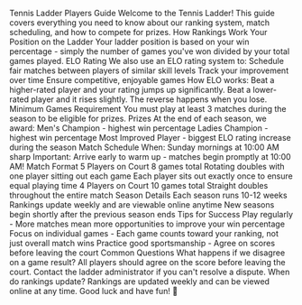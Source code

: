 Tennis Ladder Players Guide
Welcome to the Tennis Ladder! This guide covers everything you need to know about our ranking system, match scheduling, and how to compete for prizes.
How Rankings Work
Your Position on the Ladder
Your ladder position is based on your win percentage - simply the number of games you've won divided by your total games played.
ELO Rating
We also use an ELO rating system to:
Schedule fair matches between players of similar skill levels
Track your improvement over time
Ensure competitive, enjoyable games
How ELO works: Beat a higher-rated player and your rating jumps up significantly. Beat a lower-rated player and it rises slightly. The reverse happens when you lose.
Minimum Games Requirement
You must play at least 3 matches during the season to be eligible for prizes.
Prizes
At the end of each season, we award:
Men's Champion - highest win percentage
Ladies Champion - highest win percentage
Most Improved Player - biggest ELO rating increase during the season
Match Schedule
When: Sunday mornings at 10:00 AM sharp Important: Arrive early to warm up - matches begin promptly at 10:00 AM!
Match Format
5 Players on Court
8 games total
Rotating doubles with one player sitting out each game
Each player sits out exactly once to ensure equal playing time
4 Players on Court
10 games total
Straight doubles throughout the entire match
Season Details
Each season runs 10-12 weeks
Rankings update weekly and are viewable online anytime
New seasons begin shortly after the previous season ends
Tips for Success
Play regularly - More matches mean more opportunities to improve your win percentage
Focus on individual games - Each game counts toward your ranking, not just overall match wins
Practice good sportsmanship - Agree on scores before leaving the court
Common Questions
What happens if we disagree on a game result? All players should agree on the score before leaving the court. Contact the ladder administrator if you can't resolve a dispute.
When do rankings update? Rankings are updated weekly and can be viewed online at any time.
Good luck and have fun! 🎾
